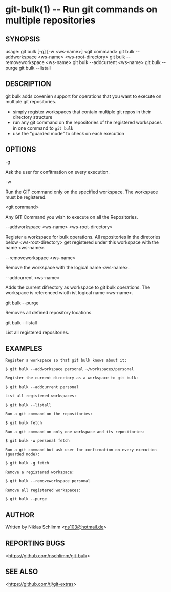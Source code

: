 git-bulk(1) -- Run git commands on multiple repositories
========================================================

## SYNOPSIS

usage: git bulk [-g] [-w &lt;ws-name&gt;] &lt;git command&gt;
       git bulk --addworkspace &lt;ws-name&gt; &lt;ws-root-directory&gt;
       git bulk --removeworkspace &lt;ws-name&gt;
       git bulk --addcurrent &lt;ws-name&gt;
       git bulk --purge
       git bulk --listall

## DESCRIPTION

git bulk adds covenien support for operations that you want to execute on multiple git repositories.

- simply register workspaces that contain multiple git repos in their directory structure
- run any git command on the repositories of the registered workspaces in one command to `git bulk`
- use the "guarded mode" to check on each execution

## OPTIONS

  -g 

  Ask the user for confitmation on every execution.

  -w <ws-name>

  Run the GIT command only on the specified workspace. The workspace must be registered.

  &lt;git command&gt;

  Any GIT Command you wish to execute on all the Repositories.

  --addworkspace &lt;ws-name&gt; &lt;ws-root-directory&gt;

  Register a workspace for bulk operations. All repositories in the diretories below &lt;ws-root-directory&gt; get registered under this workspace with the name &lt;ws-name&gt;.

  --removeworkspace &lt;ws-name&gt;

  Remove the workspace with the logical name &lt;ws-name&gt;.

  --addcurrent &lt;ws-name&gt;

  Adds the current difrectory as workspace to git bulk operations. The workspace is referenced wioth ist logical name &lt;ws-name&gt;.

  git bulk --purge

  Removes all defined repository locations.

  git bulk --listall

  List all registered repositories.

## EXAMPLES

    Register a workspace so that git bulk knows about it:
    
    $ git bulk --addworkspace personal ~/workspaces/personal
    
    Register the current directory as a workspace to git bulk:
    
    $ git bulk --addcurrent personal
    
    List all registered workspaces:
    
    $ git bulk --listall
    
    Run a git command on the repositories:
    
    $ git bulk fetch

    Run a git command on only one workspace and its repositories:

    $ git bulk -w personal fetch
    
    Run a git command but ask user for confirmation on every execution (guarded mode):
    
    $ git bulk -g fetch
    
    Remove a registered workspace:
    
    $ git bulk --removeworkspace personal

    Remove all registered workspaces:
    
    $ git bulk --purge

## AUTHOR

Written by Niklas Schlimm &lt;<ns103@hotmail.de>&gt;

## REPORTING BUGS

&lt;https://github.com/nschlimm/git-bulk&gt;

## SEE ALSO

&lt;<https://github.com/tj/git-extras>&gt;
